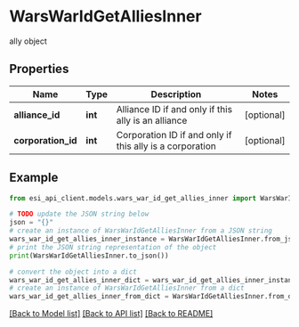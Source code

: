 # WarsWarIdGetAlliesInner

ally object

## Properties

Name | Type | Description | Notes
------------ | ------------- | ------------- | -------------
**alliance_id** | **int** | Alliance ID if and only if this ally is an alliance | [optional] 
**corporation_id** | **int** | Corporation ID if and only if this ally is a corporation | [optional] 

## Example

```python
from esi_api_client.models.wars_war_id_get_allies_inner import WarsWarIdGetAlliesInner

# TODO update the JSON string below
json = "{}"
# create an instance of WarsWarIdGetAlliesInner from a JSON string
wars_war_id_get_allies_inner_instance = WarsWarIdGetAlliesInner.from_json(json)
# print the JSON string representation of the object
print(WarsWarIdGetAlliesInner.to_json())

# convert the object into a dict
wars_war_id_get_allies_inner_dict = wars_war_id_get_allies_inner_instance.to_dict()
# create an instance of WarsWarIdGetAlliesInner from a dict
wars_war_id_get_allies_inner_from_dict = WarsWarIdGetAlliesInner.from_dict(wars_war_id_get_allies_inner_dict)
```
[[Back to Model list]](../README.md#documentation-for-models) [[Back to API list]](../README.md#documentation-for-api-endpoints) [[Back to README]](../README.md)


